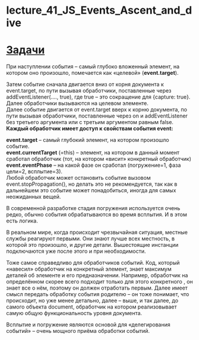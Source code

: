 # lecture_41_JS_Events_Ascent_and_dive  
#  [Задачи ](https://github.com/schoolteacherMP/lecture_41_JS_Events_Ascent_and_dive/blob/main/tasks.md)    

При наступлении события – самый глубоко вложенный элемент, на котором оно произошло, помечается как «целевой» (**event.target**).  

Затем событие сначала двигается вниз от корня документа к event.target, по пути вызывая обработчики, поставленные через addEventListener(...., true), где true – это сокращение для {capture: true}.  
Далее обработчики вызываются на целевом элементе.  
Далее событие двигается от event.target вверх к корню документа, по пути вызывая обработчики, поставленные через on<event> и addEventListener без третьего аргумента или с третьим аргументом равным false.  
**Каждый обработчик имеет доступ к свойствам события event:**    

**event.target** – самый глубокий элемент, на котором произошло событие.  
**event.currentTarget** (=this) – элемент, на котором в данный момент сработал обработчик (тот, на котором «висит» конкретный обработчик)  
**event.eventPhase** – на какой фазе он сработал (погружение=1, фаза цели=2, всплытие=3).   
Любой обработчик может остановить событие вызовом event.stopPropagation(), но делать это не рекомендуется, так как в дальнейшем это событие может понадобиться, иногда для самых неожиданных вещей.  

В современной разработке стадия погружения используется очень редко, обычно события обрабатываются во время всплытия. И в этом есть логика.  

В реальном мире, когда происходит чрезвычайная ситуация, местные службы реагируют первыми. Они знают лучше всех местность, в которой это произошло, и другие детали.   Вышестоящие инстанции подключаются уже после этого и при необходимости.  

Тоже самое справедливо для обработчиков событий. Код, который «навесил» обработчик на конкретный элемент, знает максимум деталей об элементе и его предназначении. Например, обработчик на определённом <td> скорее всего подходит только для этого конкретного <td>, он знает все о нём, поэтому он должен отработать первым. Далее имеет смысл передать обработку события родителю – он тоже понимает, что происходит, но уже менее детально, далее – выше, и так далее, до самого объекта document, обработчик на котором реализовывает самую общую функциональность уровня документа.  

Всплытие и погружение являются основой для «делегирования событий» – очень мощного приёма обработки событий.   
